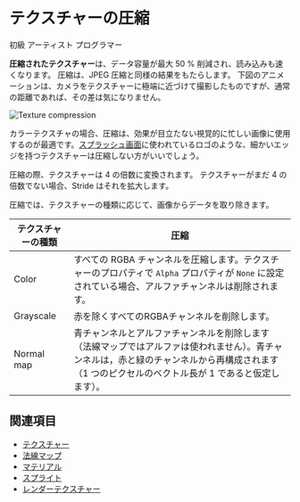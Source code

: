 # テクスチャーの圧縮
<!--
# Texture compression
-->

<span class="label label-doc-level">初級</span>
<span class="label label-doc-audience">アーティスト</span>
<span class="label label-doc-audience">プログラマー</span>
<!--
<span class="label label-doc-level">Beginner</span>
<span class="label label-doc-audience">Artist</span>
<span class="label label-doc-audience">Programmer</span>
-->

**圧縮されたテクスチャー**は、データ容量が最大 50 % 削減され、読み込みも速くなります。
圧縮は、JPEG 圧縮と同様の結果をもたらします。
下図のアニメーションは、カメラをテクスチャーに極端に近づけて撮影したものですが、通常の距離であれば、その差は気になりません。
<!--
**Compressed textures** use up to 50% less space and are faster to load. Compression produces results similar to JPEG compression. The animation below was recorded with the camera positioned extremely close to the texture; at normal distances, the difference isn't noticable.
-->

![Texture compression](media/texture-compression.gif)

カラーテクスチャの場合、圧縮は、効果が目立たない視覚的に忙しい画像に使用するのが最適です。[スプラッシュ画面](../../Game-studio/splash-screen.md)に使われているロゴのような、細かいエッジを持つテクスチャーは圧縮しない方がいいでしょう。
<!--
For color textures, compression is best used for visually busy images, where the effects are less noticeable. You probably don't want to compress textures with fine edges, such as logos used in [splash screens](../../game-studio/splash-screen.md).
-->

圧縮の際、テクスチャーは 4 の倍数に変換されます。
テクスチャーがまだ 4 の倍数でない場合、Stride はそれを拡大します。
<!--
Compression converts the texture to a multiple of 4. If the texture isn't already a multiple of 4, Stride expands it.
-->

圧縮では、テクスチャーの種類に応じて、画像からデータを取り除きます。
<!--
Compression removes data from the image based on the texture type:
-->

| テクスチャーの種類 | 圧縮
|--------------|----------
| Color        | すべての RGBA チャンネルを圧縮します。テクスチャーのプロパティで `Alpha` プロパティが `None` に設定されている場合、アルファチャンネルは削除されます。
| Grayscale    | 赤を除くすべてのRGBAチャンネルを削除します。
| Normal map   | 青チャンネルとアルファチャンネルを削除します（法線マップではアルファは使われません）。青チャンネルは，赤と緑のチャンネルから再構成されます（1 つのピクセルのベクトル長が 1 であると仮定します）。

<!--
| Texture type | Compression 
|--------------|----------
| Color        | Compresses all RGBA channels. If the `Alpha` property is set to `None` in the texture properties, the alpha channel is removed
| Grayscale    | Removes all RGBA channels except red
| Normal map   | Removes the blue and alpha channels (alpha isn't used in normal maps anyway). The blue channel is reconstructed from the red and green channels (assuming a pixel has a vector length of 1)
-->

## 関連項目

* [テクスチャー](index.md)
* [法線マップ](normal-maps.md)
* [マテリアル](../materials/index.md)
* [スプライト](../../sprites/index.md)
* [レンダーテクスチャー](../graphics-compositor/render-textures.md)

<!--
* [Textures index](index.md)
* [Normal maps](normal-maps.md)
* [Materials](../materials/index.md)
* [Sprites](../../sprites/index.md)
* [Render textures](../graphics-compositor/render-textures.md)
-->
